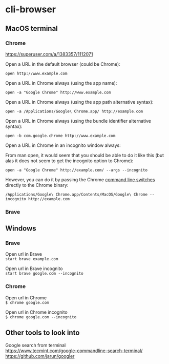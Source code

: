 # cli-browser

## MacOS terminal

### Chrome

https://superuser.com/a/1383357/1112071

Open a URL in the default browser (could be Chrome):

`open http://www.example.com`

Open a URL in Chrome always (using the app name):

`open -a "Google Chrome" http://www.example.com`

Open a URL in Chrome always (using the app path alternative syntax):

`open -a /Applications/Google\ Chrome.app/ http://example.com`

Open a URL in Chrome always (using the bundle identifier alternative syntax):

`open -b com.google.chrome http://www.example.com`

Open a URL in Chrome in an incognito window always:

From man open, it would seem that you should be able to do it like this (but alas it does not seem to get the incognito option to Chrome):

`open -a "Google Chrome" http://example.com/ --args --incognito`

However, you can do it by passing the Chrome [command line switches](https://peter.sh/experiments/chromium-command-line-switches/) directly to the Chrome binary:

`/Applications/Google\ Chrome.app/Contents/MacOS/Google\ Chrome --incognito http://example.com`

### Brave

## Windows 

### Brave

Open url in Brave<br>
`start brave example.com`

Open url in Brave incognito<br>
`start brave google.com --incognito`

### Chrome

Open url in Chrome<br>
`$ chrome google.com`

Open url in Chrome incognito<br>
`$ chrome google.com --incognito`

## Other tools to look into

Google search from terminal<br>
https://www.tecmint.com/google-commandline-search-terminal/
https://github.com/jarun/googler




